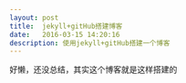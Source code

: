 ```yaml
---
layout: post
title:  jekyll+gitHub搭建博客
date:   2016-03-15 14:20:16
description: 使用jekyll+gitHub搭建一个博客
---
```



好懒，还没总结，其实这个博客就是这样搭建的